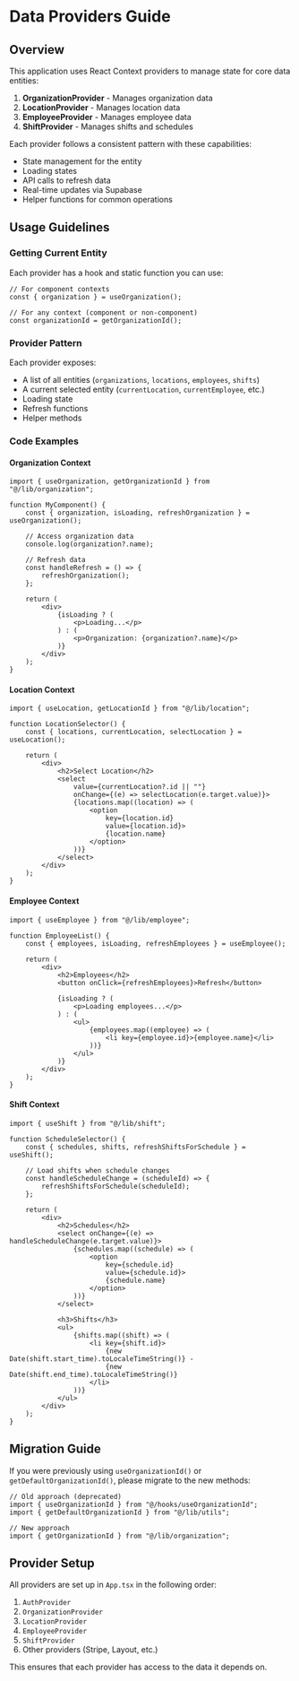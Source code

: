 # Data Providers Guide

## Overview

This application uses React Context providers to manage state for core data entities:

1. **OrganizationProvider** - Manages organization data
2. **LocationProvider** - Manages location data
3. **EmployeeProvider** - Manages employee data
4. **ShiftProvider** - Manages shifts and schedules

Each provider follows a consistent pattern with these capabilities:

- State management for the entity
- Loading states
- API calls to refresh data
- Real-time updates via Supabase
- Helper functions for common operations

## Usage Guidelines

### Getting Current Entity

Each provider has a hook and static function you can use:

```tsx
// For component contexts
const { organization } = useOrganization();

// For any context (component or non-component)
const organizationId = getOrganizationId();
```

### Provider Pattern

Each provider exposes:

- A list of all entities (`organizations`, `locations`, `employees`, `shifts`)
- A current selected entity (`currentLocation`, `currentEmployee`, etc.)
- Loading state
- Refresh functions
- Helper methods

### Code Examples

#### Organization Context

```tsx
import { useOrganization, getOrganizationId } from "@/lib/organization";

function MyComponent() {
	const { organization, isLoading, refreshOrganization } = useOrganization();

	// Access organization data
	console.log(organization?.name);

	// Refresh data
	const handleRefresh = () => {
		refreshOrganization();
	};

	return (
		<div>
			{isLoading ? (
				<p>Loading...</p>
			) : (
				<p>Organization: {organization?.name}</p>
			)}
		</div>
	);
}
```

#### Location Context

```tsx
import { useLocation, getLocationId } from "@/lib/location";

function LocationSelector() {
	const { locations, currentLocation, selectLocation } = useLocation();

	return (
		<div>
			<h2>Select Location</h2>
			<select
				value={currentLocation?.id || ""}
				onChange={(e) => selectLocation(e.target.value)}>
				{locations.map((location) => (
					<option
						key={location.id}
						value={location.id}>
						{location.name}
					</option>
				))}
			</select>
		</div>
	);
}
```

#### Employee Context

```tsx
import { useEmployee } from "@/lib/employee";

function EmployeeList() {
	const { employees, isLoading, refreshEmployees } = useEmployee();

	return (
		<div>
			<h2>Employees</h2>
			<button onClick={refreshEmployees}>Refresh</button>

			{isLoading ? (
				<p>Loading employees...</p>
			) : (
				<ul>
					{employees.map((employee) => (
						<li key={employee.id}>{employee.name}</li>
					))}
				</ul>
			)}
		</div>
	);
}
```

#### Shift Context

```tsx
import { useShift } from "@/lib/shift";

function ScheduleSelector() {
	const { schedules, shifts, refreshShiftsForSchedule } = useShift();

	// Load shifts when schedule changes
	const handleScheduleChange = (scheduleId) => {
		refreshShiftsForSchedule(scheduleId);
	};

	return (
		<div>
			<h2>Schedules</h2>
			<select onChange={(e) => handleScheduleChange(e.target.value)}>
				{schedules.map((schedule) => (
					<option
						key={schedule.id}
						value={schedule.id}>
						{schedule.name}
					</option>
				))}
			</select>

			<h3>Shifts</h3>
			<ul>
				{shifts.map((shift) => (
					<li key={shift.id}>
						{new Date(shift.start_time).toLocaleTimeString()} -
						{new Date(shift.end_time).toLocaleTimeString()}
					</li>
				))}
			</ul>
		</div>
	);
}
```

## Migration Guide

If you were previously using `useOrganizationId()` or `getDefaultOrganizationId()`, please migrate to the new methods:

```tsx
// Old approach (deprecated)
import { useOrganizationId } from "@/hooks/useOrganizationId";
import { getDefaultOrganizationId } from "@/lib/utils";

// New approach
import { getOrganizationId } from "@/lib/organization";
```

## Provider Setup

All providers are set up in `App.tsx` in the following order:

1. `AuthProvider`
2. `OrganizationProvider`
3. `LocationProvider`
4. `EmployeeProvider`
5. `ShiftProvider`
6. Other providers (Stripe, Layout, etc.)

This ensures that each provider has access to the data it depends on.
